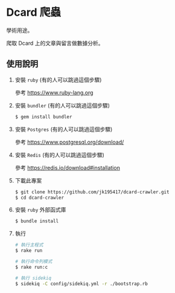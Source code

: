 # Dcard 爬蟲

學術用途。

爬取 Dcard 上的文章與留言做數據分析。

## 使用說明

1.  安裝 `ruby` (有的人可以跳過這個步驟)

    參考 <https://www.ruby-lang.org>

2.  安裝 `bundler` (有的人可以跳過這個步驟)

    ```bash
    $ gem install bundler
    ```

3.  安裝 `Postgres` (有的人可以跳過這個步驟)

    參考 <https://www.postgresql.org/download/>

4.  安裝 `Redis` (有的人可以跳過這個步驟)

    參考 <https://redis.io/download#installation>

5.  下載此專案

    ```bash
    $ git clone https://github.com/jk195417/dcard-crawler.git
    $ cd dcard-crawler
    ```

6.  安裝 `ruby` 外部函式庫

    ```bash
    $ bundle install
    ```

7.  執行

    ```bash
    # 執行主程式
    $ rake run

    # 執行命令列模式
    $ rake run:c

    # 執行 sidekiq
    $ sidekiq -C config/sidekiq.yml -r ./bootstrap.rb
    ```
